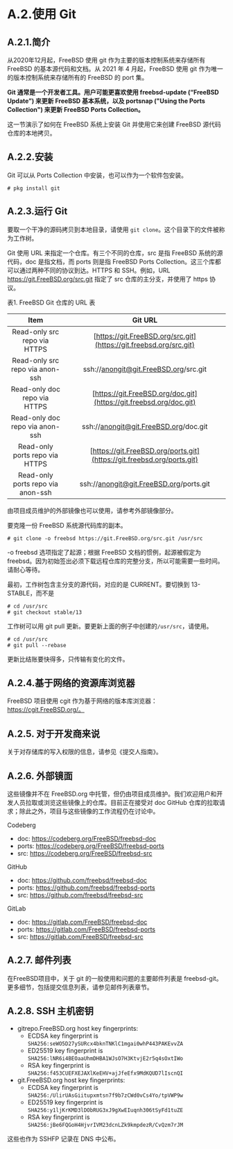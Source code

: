 #  A.2.使用 Git

## A.2.1.简介

从2020年12月起，FreeBSD 使用 git 作为主要的版本控制系统来存储所有 FreeBSD 的基本源代码和文档。从 2021 年 4 月起，FreeBSD 使用 git 作为唯一的版本控制系统来存储所有的 FreeBSD 的 port 集。

**Git 通常是一个开发者工具。用户可能更喜欢使用 freebsd-update (“FreeBSD Update”) 来更新 FreeBSD 基本系统，以及 portsnap ("Using the Ports Collection") 来更新 FreeBSD Ports Collection。**

这一节演示了如何在 FreeBSD 系统上安装 Git 并使用它来创建 FreeBSD 源代码仓库的本地拷贝。

## A.2.2.安装

Git 可以从 Ports Collection 中安装，也可以作为一个软件包安装。

`# pkg install git`

## A.2.3.运行 Git

要取一个干净的源码拷贝到本地目录，请使用 `git clone`。这个目录下的文件被称为工作树。

Git 使用 URL 来指定一个仓库。有三个不同的仓库，src 是指 FreeBSD 系统的源代码，doc 是指文档，而 ports 则是指 FreeBSD Ports Collection。这三个库都可以通过两种不同的协议到达。HTTPS 和 SSH。例如，URL https://git.FreeBSD.org/src.git 指定了 src 仓库的主分支，并使用了 https 协议。

表1. FreeBSD Git 仓库的 URL 表

|             **Item**              |                         **Git URL**                          |
| :-------------------------------: | :----------------------------------------------------------: |
|   Read-only src repo via HTTPS    | [https://git.FreeBSD.org/src.git](https://git.freebsd.org/src.git) |
|  Read-only src repo via anon-ssh  |            ssh://anongit@git.FreeBSD.org/src.git             |
|   Read-only doc repo via HTTPS    | [https://git.FreeBSD.org/doc.git](https://git.freebsd.org/doc.git) |
|  Read-only doc repo via anon-ssh  |            ssh://anongit@git.FreeBSD.org/doc.git             |
|  Read-only ports repo via HTTPS   | [https://git.FreeBSD.org/ports.git](https://git.freebsd.org/ports.git) |
| Read-only ports repo via anon-ssh |           ssh://anongit@git.FreeBSD.org/ports.git            |

由项目成员维护的外部镜像也可以使用，请参考外部镜像部分。

要克隆一份 FreeBSD 系统源代码库的副本。

```
# git clone -o freebsd https://git.FreeBSD.org/src.git /usr/src
```
-o freebsd 选项指定了起源；根据 FreeBSD 文档的惯例，起源被假定为 freebsd。因为初始签出必须下载远程仓库的完整分支，所以可能需要一些时间。请耐心等待。

最初，工作树包含主分支的源代码，对应的是 CURRENT。要切换到 13-STABLE，而不是

```
# cd /usr/src
# git checkout stable/13
```
工作树可以用 git pull 更新。要更新上面的例子中创建的`/usr/src`，请使用。

```
# cd /usr/src
# git pull --rebase
```
更新比结账要快得多，只传输有变化的文件。

## A.2.4.基于网络的资源库浏览器

FreeBSD 项目使用 cgit 作为基于网络的版本库浏览器：https://cgit.FreeBSD.org/。

## A.2.5. 对于开发商来说

关于对存储库的写入权限的信息，请参见《提交人指南》。

## A.2.6. 外部镜面

这些镜像并不在 FreeBSD.org 中托管，但仍由项目成员维护。我们欢迎用户和开发人员拉取或浏览这些镜像上的仓库。目前正在接受对 doc GitHub 仓库的拉取请求；除此之外，项目与这些镜像的工作流程仍在讨论中。

Codeberg

- doc: https://codeberg.org/FreeBSD/freebsd-doc
- ports: https://codeberg.org/FreeBSD/freebsd-ports
- src: https://codeberg.org/FreeBSD/freebsd-src

GitHub

- doc: https://github.com/freebsd/freebsd-doc
- ports: https://github.com/freebsd/freebsd-ports
- src: https://github.com/freebsd/freebsd-src

GitLab

- doc: https://gitlab.com/FreeBSD/freebsd-doc
- ports: https://gitlab.com/FreeBSD/freebsd-ports
- src: https://gitlab.com/FreeBSD/freebsd-src

## A.2.7. 邮件列表

在FreeBSD项目中，关于 git 的一般使用和问题的主要邮件列表是 freebsd-git。更多细节，包括提交信息列表，请参见邮件列表章节。

## A.2.8. SSH 主机密钥

- gitrepo.FreeBSD.org host key fingerprints:
  - ECDSA key fingerprint is `SHA256:seWO5D27ySURcx4bknTNKlC1mgai0whP443PAKEvvZA`
  - ED25519 key fingerprint is `SHA256:lNR6i4BEOaaUhmDHBA1WJsO7H3KtvjE2r5q4sOxtIWo`
  - RSA key fingerprint is `SHA256:f453CUEFXEJAXlKeEHV+ajJfeEfx9MdKQUD7lIscnQI`
- git.FreeBSD.org host key fingerprints:
  - ECDSA key fingerprint is `SHA256:/UlirUAsGiitupxmtsn7f9b7zCWd0vCs4Yo/tpVWP9w`
  - ED25519 key fingerprint is `SHA256:y1ljKrKMD3lDObRUG3xJ9gXwEIuqnh306tSyFd1tuZE`
  - RSA key fingerprint is `SHA256:jBe6FQGoH4HjvrIVM23dcnLZk9kmpdezR/CvQzm7rJM`

这些也作为 SSHFP 记录在 DNS 中公布。
